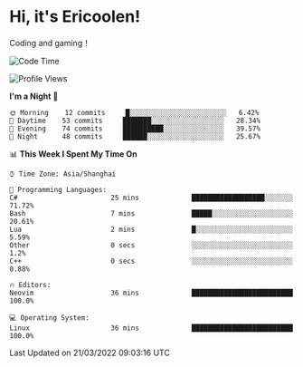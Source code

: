 # Hi, it's Ericoolen!
Coding and gaming！

<!--START_SECTION:waka-->
![Code Time](http://img.shields.io/badge/Code%20Time-189%20hrs%2018%20mins-blue)

![Profile Views](http://img.shields.io/badge/Profile%20Views-1-blue)

**I'm a Night 🦉** 

```text
🌞 Morning    12 commits     █░░░░░░░░░░░░░░░░░░░░░░░░   6.42% 
🌆 Daytime    53 commits     ███████░░░░░░░░░░░░░░░░░░   28.34% 
🌃 Evening    74 commits     ██████████░░░░░░░░░░░░░░░   39.57% 
🌙 Night      48 commits     ██████░░░░░░░░░░░░░░░░░░░   25.67%

```


📊 **This Week I Spent My Time On** 

```text
⌚︎ Time Zone: Asia/Shanghai

💬 Programming Languages: 
C#                       25 mins             ██████████████████░░░░░░░   71.72% 
Bash                     7 mins              █████░░░░░░░░░░░░░░░░░░░░   20.61% 
Lua                      2 mins              █░░░░░░░░░░░░░░░░░░░░░░░░   5.59% 
Other                    0 secs              ░░░░░░░░░░░░░░░░░░░░░░░░░   1.2% 
C++                      0 secs              ░░░░░░░░░░░░░░░░░░░░░░░░░   0.88%

🔥 Editors: 
Neovim                   36 mins             █████████████████████████   100.0%

💻 Operating System: 
Linux                    36 mins             █████████████████████████   100.0%

```


 Last Updated on 21/03/2022 09:03:16 UTC
<!--END_SECTION:waka-->

